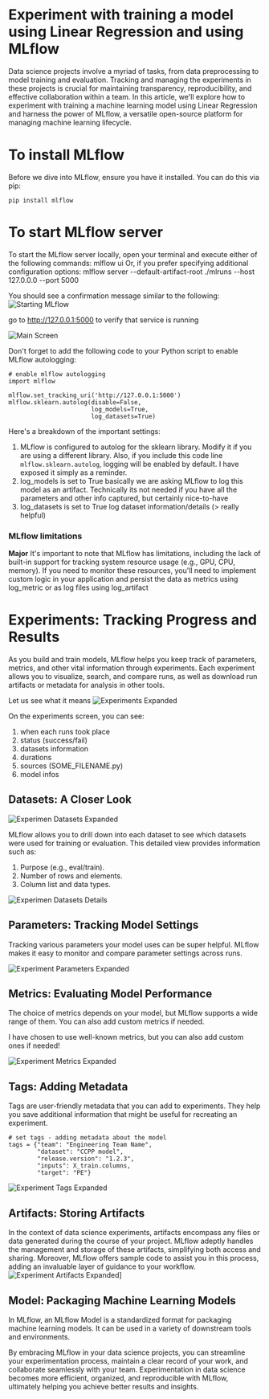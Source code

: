 # Experiment with training a model using Linear Regression and using MLflow

Data science projects involve a myriad of tasks, from data preprocessing to model training and evaluation. Tracking and managing the experiments in these projects is crucial for maintaining transparency, reproducibility, and effective collaboration within a team. In this article, we'll explore how to experiment with training a machine learning model using Linear Regression and harness the power of MLflow, a versatile open-source platform for managing machine learning lifecycle.

# To install MLflow 
Before we dive into MLflow, ensure you have it installed. You can do this via pip:

```pip install mlflow```

# To start MLflow server
To start the MLflow server locally, open your terminal and execute either of the following commands:
mlflow ui
Or, if you prefer specifying additional configuration options:
mlflow server --default-artifact-root ./mlruns --host 127.0.0.0 --port 5000

You should see a confirmation message similar to the following:
![Starting MLflow](static/screenshoots/MlFlow_Start_Command.png)

go to http://127.0.0.1:5000 to verify that service is running

![Main Screen](static/screenshoots/MlFlow_Experiments.png)

Don't forget to add the following code to your Python script to enable MLflow autologging:
```
# enable mlflow autologging
import mlflow

mlflow.set_tracking_uri('http://127.0.0.1:5000')
mlflow.sklearn.autolog(disable=False,
                       log_models=True,
                       log_datasets=True)
```
Here's a breakdown of the important settings:

1. MLflow is configured to autolog for the sklearn library. Modify it if you are using a different library. Also, if you include this code line 
```mlflow.sklearn.autolog```, logging will be enabled by default. I have exposed it simply as a reminder.
1. log_models is set to True
        basically we are asking MLflow to log this model as an artifact. Technically its not needed if you have all the parameters and other info captured, but certainly nice-to-have
1. log_datasets is set to True
        log dataset information/details (> really helpful)

### MLflow limitations

**Major** It's important to note that MLflow has limitations, including the lack of built-in support for tracking system resource usage (e.g., GPU, CPU, memory). If you need to monitor these resources, you'll need to implement custom logic in your application and persist the data as metrics using log_metric or as log files using log_artifact

# Experiments: Tracking Progress and Results

As you build and train models, MLflow helps you keep track of parameters, metrics, and other vital information through experiments. Each experiment allows you to visualize, search, and compare runs, as well as download run artifacts or metadata for analysis in other tools.

Let us see what it means
![Experiments Expanded](static/screenshoots/MlFlow_Experiments_Expanded.png)

On the experiments screen, you can see:
1. when each runs took place
1. status (success/fail)
1. datasets information
1. durations
1. sources (SOME_FILENAME.py)
1. model infos


## Datasets: A Closer Look
![Experimen Datasets Expanded](static/screenshoots/MlFlow_Experiments_Expanded_Datasets.png)

MLflow allows you to drill down into each dataset to see which datasets were used for training or evaluation. This detailed view provides information such as:

1. Purpose (e.g., eval/train).
1. Number of rows and elements.
1. Column list and data types.

![Experimen Datasets Details](static/screenshoots/MlFlow_Experiments_Expanded_Datasets_Drill.png)


## Parameters: Tracking Model Settings
Tracking various parameters your model uses can be super helpful. MLflow makes it easy to monitor and compare parameter settings across runs.

![Experiment Parameters Expanded](static/screenshoots/MlFlow_Experiments_Expanded_Parameters.png)


## Metrics: Evaluating Model Performance
The choice of metrics depends on your model, but MLflow supports a wide range of them. You can also add custom metrics if needed.

I have chosen to use well-known metrics, but you can also add custom ones if needed!

![Experiment Metrics Expanded](static/screenshoots/MlFlow_Experiments_Expanded_Metrics.png)


## Tags: Adding Metadata

Tags are user-friendly metadata that you can add to experiments. They help you save additional information that might be useful for recreating an experiment.
```
# set tags - adding metadata about the model
tags = {"team": "Engineering Team Name",
        "dataset": "CCPP model",
        "release.version": "1.2.3",
        "inputs": X_train.columns,
        "target": "PE"}
```

![Experiment Tags Expanded](static/screenshoots/MlFlow_Experiments_Expanded_Tags.png)


## Artifacts: Storing Artifacts
In the context of data science experiments, artifacts encompass any files or data generated during the course of your project. MLflow adeptly handles the management and storage of these artifacts, simplifying both access and sharing. Moreover, MLflow offers sample code to assist you in this process, adding an invaluable layer of guidance to your workflow.
![Experiment Artifacts Expanded](static/screenshoots/MlFlow_Experiments_Expanded_Artifacts.png)]


## Model: Packaging Machine Learning Models
In MLflow, an MLflow Model is a standardized format for packaging machine learning models. It can be used in a variety of downstream tools and environments.

By embracing MLflow in your data science projects, you can streamline your experimentation process, maintain a clear record of your work, and collaborate seamlessly with your team. Experimentation in data science becomes more efficient, organized, and reproducible with MLflow, ultimately helping you achieve better results and insights.